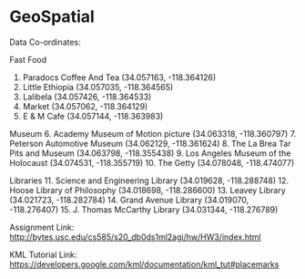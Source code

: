 # GeoSpatial

Data Co-ordinates:

Fast Food
1. Paradocs Coffee And Tea (34.057163, -118.364126)
2. Little Ethiopia (34.057035, -118.364565)
3. Lalibela (34.057426, -118.364533)
4. Market (34.057062, -118.364129)
5. E & M Cafe (34.057144, -118.363983)

Museum
6. Academy Museum of Motion picture (34.063318, -118.360797)
7. Peterson Automotive Museum (34.062129, -118.361624)
8. The La Brea Tar Pits and Museum (34.063798, -118.355438)
9. Los Angeles Museum of the Holocaust (34.074531, -118.355719)
10. The Getty (34.078048, -118.474077)

Libraries
11.  Science and Engineering Library (34.019628, -118.288748)
12. Hoose Library of Philosophy (34.018698, -118.286600)
13. Leavey Library (34.021723, -118.282784)
14. Grand Avenue Library (34.019070, -118.276407)
15. J. Thomas McCarthy Library (34.031344, -118.276789)


Assignment Link:
http://bytes.usc.edu/cs585/s20_db0ds1ml2agi/hw/HW3/index.html

KML Tutorial Link:
https://developers.google.com/kml/documentation/kml_tut#placemarks